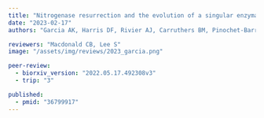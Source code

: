 ```yaml
---
title: "Nitrogenase resurrection and the evolution of a singular enzymatic mechanism"
date: "2023-02-17"
authors: "Garcia AK, Harris DF, Rivier AJ, Carruthers BM, Pinochet-Barros A, Seefeldt L, Kaçar B"

reviewers: "Macdonald CB, Lee S"
image: "/assets/img/reviews/2023_garcia.png"

peer-review:
  - biorxiv_version: "2022.05.17.492308v3"
  - trip: "3"

published:
  - pmid: "36799917"
---
```

